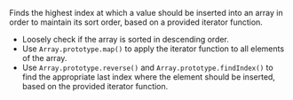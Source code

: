 Finds the highest index at which a value should be inserted into an array in order to maintain its sort order, based on a provided iterator function.

- Loosely check if the array is sorted in descending order.
- Use `Array.prototype.map()` to apply the iterator function to all elements of the array.
- Use `Array.prototype.reverse()` and `Array.prototype.findIndex()` to find the appropriate last index where the element should be inserted, based on the provided iterator function.